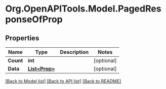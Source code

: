 # Org.OpenAPITools.Model.PagedResponseOfProp

## Properties

Name | Type | Description | Notes
------------ | ------------- | ------------- | -------------
**Count** | **int** |  | [optional] 
**Data** | [**List&lt;Prop&gt;**](Prop.md) |  | [optional] 

[[Back to Model list]](../README.md#documentation-for-models) [[Back to API list]](../README.md#documentation-for-api-endpoints) [[Back to README]](../README.md)

